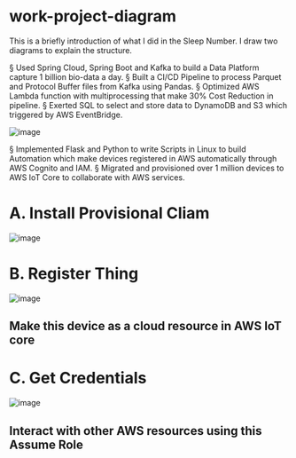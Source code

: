 # work-project-diagram
This is a briefly introduction of what I did in the Sleep Number. I draw two diagrams to explain the structure.

§	Used Spring Cloud, Spring Boot and Kafka to build a Data Platform capture 1 billion bio-data a day.
§	Built a CI/CD Pipeline to process Parquet and Protocol Buffer files from Kafka using Pandas.
§	Optimized AWS Lambda function with multiprocessing that make 30% Cost Reduction in pipeline.
§	Exerted SQL to select and store data to DynamoDB and S3 which triggered by AWS EventBridge.

![image](https://github.com/TotallyNewGuy/work-project-diagram/blob/main/sleep%20number%201.png)

§	Implemented Flask and Python to write Scripts in Linux to build Automation which make devices registered in AWS automatically through AWS Cognito and IAM.
§	Migrated and provisioned over 1 million devices to AWS IoT Core to collaborate with AWS services.

# A. Install Provisional Cliam
![image](https://github.com/TotallyNewGuy/work-project-diagram/blob/main/sleep%20number%20A)

# B. Register Thing
![image](https://github.com/TotallyNewGuy/work-project-diagram/blob/main/sleep%20number%20B)

## Make this device as a cloud resource in AWS IoT core

# C. Get Credentials
![image](https://github.com/TotallyNewGuy/work-project-diagram/blob/main/sleep%20number%20C.png)

## Interact with other AWS resources using this Assume Role


